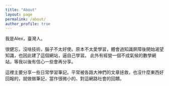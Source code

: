 ```yaml
---
title: "About"
layout: page
permalink: /about/
author_profile: true
---
```

我是Alex，臺灣人。

很健忘，沒啥技術，腦子不太好使。原本不太愛學習，體會過知識屏障後開始渴望知識，也因此建了這個網站，逼自己學習。
此外有經營一個不成氣候的數學網站，等我以後有信心一些會再分享。

這裡主要分享一些日常學習筆記。平常被各路大神們的文章拯救，也沒什麼東西好回報的，就做做筆記，當作很微小的、對這網路社會的回饋。